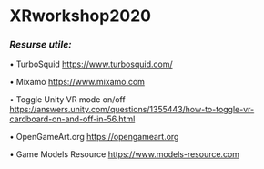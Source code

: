 # XRworkshop2020

### *Resurse utile:*

   • TurboSquid   https://www.turbosquid.com/

   • Mixamo   https://www.mixamo.com

   • Toggle Unity VR mode on/off   https://answers.unity.com/questions/1355443/how-to-toggle-vr-cardboard-on-and-off-in-56.html

   • OpenGameArt.org   https://opengameart.org
   
   • Game Models Resource   https://www.models-resource.com
